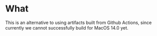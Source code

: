 # What

This is an alternative to using artifacts built from Github Actions, since currently we cannot successfully build for MacOS 14.0 yet.